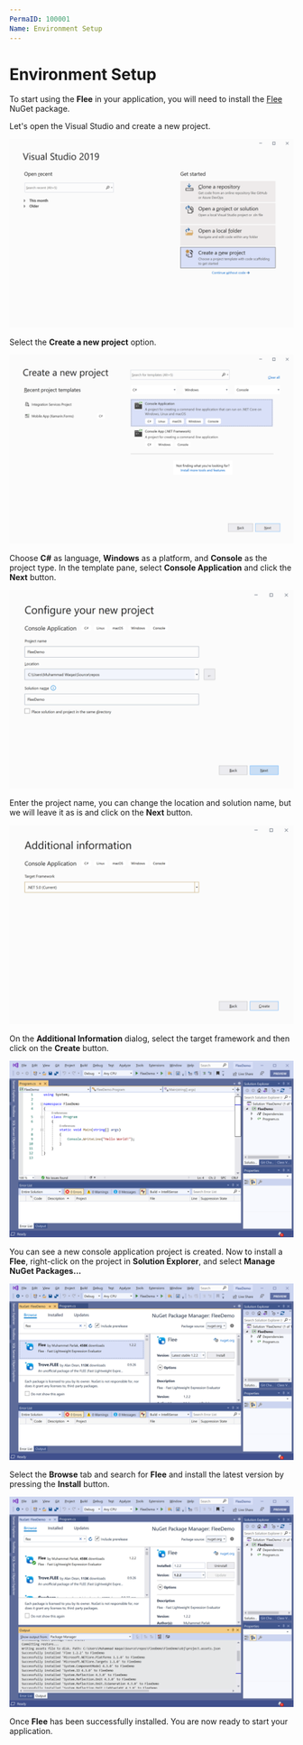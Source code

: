 ```yaml
---
PermaID: 100001
Name: Environment Setup
---
```


# Environment Setup

To start using the **Flee** in your application, you will need to install the [Flee](https://www.nuget.org/packages/Flee/) NuGet package.

Let's open the Visual Studio and create a new project.

<img src="images/setup-1.png" alt="Create a new project">

Select the **Create a new project** option.

<img src="images/setup-2.png" alt="Select Console Application template">

Choose **C#** as language, **Windows** as a platform, and **Console** as the project type. In the template pane, select **Console Application** and click the **Next** button.

<img src="images/setup-3.png" alt="Configure your new project">

Enter the project name, you can change the location and solution name, but we will leave it as is and click on the **Next** button.  

<img src="images/setup-4.png" alt="Additional Information">

On the **Additional Information** dialog, select the target framework and then click on the **Create** button.  

<img src="images/setup-5.png" alt="Console Application created">

You can see a new console application project is created. Now to install a **Flee**, right-click on the project in **Solution Explorer**, and select **Manage NuGet Packages...**

<img src="images/setup-6.png" alt="Install Flee">

Select the **Browse** tab and search for **Flee** and install the latest version by pressing the **Install** button. 

<img src="images/setup-7.png" alt="Flee installed successfully">

Once **Flee** has been successfully installed. You are now ready to start your application.
